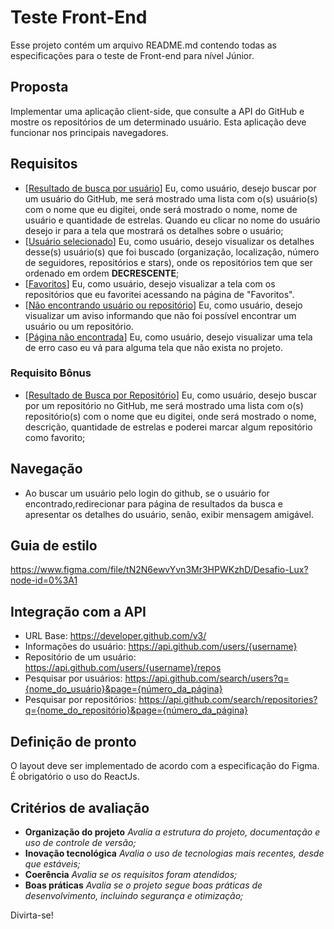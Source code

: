 # Teste Front-End
Esse projeto contém um arquivo README.md contendo todas as especificações para o teste de Front-end para nível Júnior.

## Proposta

Implementar uma aplicação client-side, que consulte a API do GitHub e mostre os repositórios de um determinado usuário. Esta aplicação deve funcionar nos principais navegadores.

## Requisitos
- [<a href="https://www.figma.com/file/tN2N6ewvYvn3Mr3HPWKzhD/Desafio-Lux?node-id=3145%3A63&t=ADFxoq9K71CaywhF-0" target="_blank">Resultado de busca por usuário</a>] Eu, como usuário, desejo buscar por um usuário do GitHub, me será mostrado uma lista com o(s) usuário(s) com o nome que eu digitei, onde será mostrado o nome, nome de usuário e quantidade de estrelas. Quando eu clicar no nome do usuário desejo ir para a tela que mostrará os detalhes sobre o usuário;
- [<a href="https://www.figma.com/file/tN2N6ewvYvn3Mr3HPWKzhD/Desafio-Lux?node-id=4678%3A100&t=ADFxoq9K71CaywhF-0" target="_blank">Usuário selecionado</a>] Eu, como usuário, desejo visualizar os detalhes desse(s) usuário(s) que foi buscado (organização, localização, número de seguidores, repositórios e stars), onde os repositórios tem que ser ordenado em ordem <strong>DECRESCENTE</strong>;
- [<a href="https://www.figma.com/file/tN2N6ewvYvn3Mr3HPWKzhD/Desafio-Lux?node-id=3145%3A172&t=ADFxoq9K71CaywhF-0" target="_blank">Favoritos</a>] Eu, como usuário, desejo visualizar a tela com os repositórios que eu favoritei acessando na página de "Favoritos".
- [<a href="https://www.figma.com/file/tN2N6ewvYvn3Mr3HPWKzhD/Desafio-Lux?node-id=4550%3A81&t=ADFxoq9K71CaywhF-0" target="_blank">Não encontrando usuário ou repositório</a>] Eu, como usuário, desejo visualizar um aviso informando que não foi possível encontrar um usuário ou um repositório.
- [<a href="https://www.figma.com/file/tN2N6ewvYvn3Mr3HPWKzhD/Desafio-Lux?node-id=4549%3A81&t=ADFxoq9K71CaywhF-0" target="_blank">Página não encontrada</a>] Eu, como usuário, desejo visualizar uma tela de erro caso eu vá para alguma tela que não exista no projeto.

### Requisito Bônus
- [<a href="https://www.figma.com/file/tN2N6ewvYvn3Mr3HPWKzhD/Desafio-Lux?node-id=4568%3A87&t=ADFxoq9K71CaywhF-0" target="_blank">Resultado de Busca por Repositório</a>] Eu, como usuário, desejo buscar por um repositório no GitHub, me será mostrado uma lista com o(s) repositório(s) com o nome que eu digitei, onde será mostrado o nome, descrição, quantidade de estrelas e poderei marcar algum repositório como favorito;

## Navegação
- Ao buscar um usuário pelo login do github, se o usuário for encontrado,redirecionar para página de resultados da busca e apresentar os detalhes do usuário, senão, exibir mensagem amigável.

## Guia de estilo
https://www.figma.com/file/tN2N6ewvYvn3Mr3HPWKzhD/Desafio-Lux?node-id=0%3A1

## Integração com a API

- URL Base: https://developer.github.com/v3/
- Informações do usuário: https://api.github.com/users/{username}
- Repositório de um usuário: https://api.github.com/users/{username}/repos
- Pesquisar por usuários: https://api.github.com/search/users?q={nome_do_usuário}&page={número_da_página}
- Pesquisar por repositórios: https://api.github.com/search/repositories?q={nome_do_repositório}&page={número_da_página}

## Definição de pronto

O layout deve ser implementado de acordo com a especificação do Figma.
É obrigatório o uso do ReactJs.

## Critérios de avaliação

- **Organização do projeto**
  _Avalia a estrutura do projeto, documentação e uso de controle de versão;_
- **Inovação tecnológica**
  _Avalia o uso de tecnologias mais recentes, desde que estáveis;_
- **Coerência**
  _Avalia se os requisitos foram atendidos;_
- **Boas práticas**
  _Avalia se o projeto segue boas práticas de desenvolvimento, incluindo segurança e otimização;_

Divirta-se!
